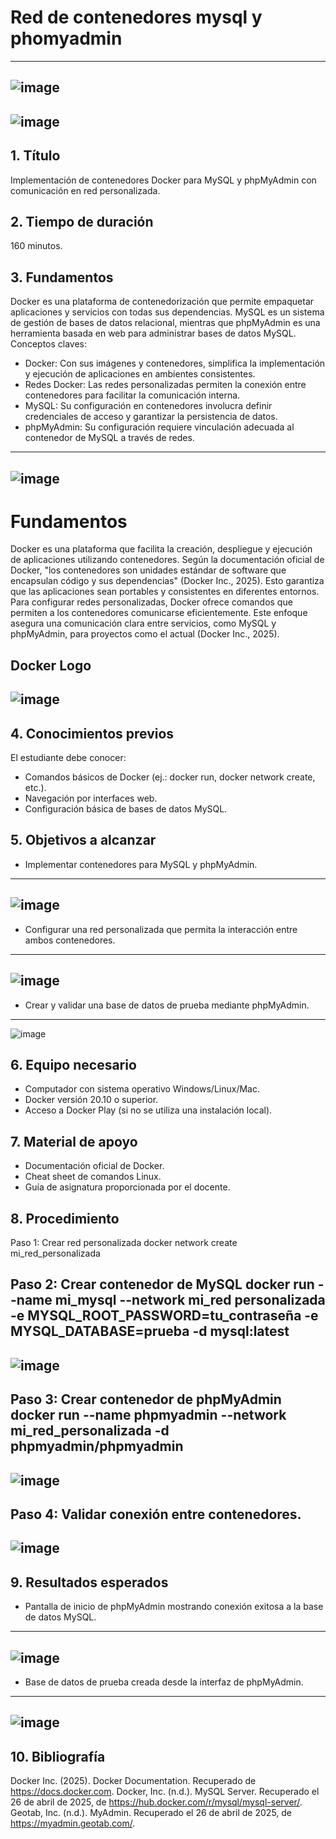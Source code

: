 # Red de contenedores mysql y phomyadmin
---
 ![image](https://github.com/user-attachments/assets/050164a7-afc9-42cc-ace4-0908076b9806)
---
![image](https://github.com/user-attachments/assets/19c575f9-f665-4922-a8c9-68f78c0143fa)
---

## 1. Título
Implementación de contenedores Docker para MySQL y phpMyAdmin con comunicación en red personalizada.

## 2. Tiempo de duración
160 minutos.

## 3. Fundamentos
Docker es una plataforma de contenedorización que permite empaquetar aplicaciones y servicios con todas sus dependencias. MySQL es un sistema de gestión de bases de datos relacional, mientras que phpMyAdmin es una herramienta basada en web para administrar bases de datos MySQL.
Conceptos claves:
- Docker: Con sus imágenes y contenedores, simplifica la implementación y ejecución de aplicaciones en ambientes consistentes.
- Redes Docker: Las redes personalizadas permiten la conexión entre contenedores para facilitar la comunicación interna.
- MySQL: Su configuración en contenedores involucra definir credenciales de acceso y garantizar la persistencia de datos.
- phpMyAdmin: Su configuración requiere vinculación adecuada al contenedor de MySQL a través de redes.
----
![image](https://github.com/user-attachments/assets/f9deeb73-3d28-41ec-9df4-0e9a2458adfd)
---
# Fundamentos
Docker es una plataforma que facilita la creación, despliegue y ejecución de aplicaciones utilizando contenedores. Según la documentación oficial de Docker, "los contenedores son unidades estándar de software que encapsulan código y sus dependencias" (Docker Inc., 2025). Esto garantiza que las aplicaciones sean portables y consistentes en diferentes entornos.
Para configurar redes personalizadas, Docker ofrece comandos que permiten a los contenedores comunicarse eficientemente. Este enfoque asegura una comunicación clara entre servicios, como MySQL y phpMyAdmin, para proyectos como el actual (Docker Inc., 2025).


Docker Logo
----
![image](https://github.com/user-attachments/assets/90dcb54f-a067-4a68-9d55-1c644da50c18)
----

## 4. Conocimientos previos
El estudiante debe conocer:
- Comandos básicos de Docker (ej.: docker run, docker network create, etc.).
- Navegación por interfaces web.
- Configuración básica de bases de datos MySQL.


## 5. Objetivos a alcanzar
- Implementar contenedores para MySQL y phpMyAdmin.
---
![image](https://github.com/user-attachments/assets/37c84ed7-9e7f-48cf-982f-763bf0d4ed3a)
---
- Configurar una red personalizada que permita la interacción entre ambos contenedores.
---
![image](https://github.com/user-attachments/assets/306d3f52-8e48-4006-b19c-041b3becd293)
---
- Crear y validar una base de datos de prueba mediante phpMyAdmin.
---
![image](https://github.com/user-attachments/assets/923742ca-79f0-4c52-b073-74b569717878)


## 6. Equipo necesario
- Computador con sistema operativo Windows/Linux/Mac.
- Docker versión 20.10 o superior.
- Acceso a Docker Play (si no se utiliza una instalación local).


## 7. Material de apoyo
- Documentación oficial de Docker.
- Cheat sheet de comandos Linux.
- Guía de asignatura proporcionada por el docente.


## 8. Procedimiento
Paso 1: Crear red personalizada
docker network create mi_red_personalizada


Paso 2: Crear contenedor de MySQL
docker run --name mi_mysql --network mi_red personalizada -e MYSQL_ROOT_PASSWORD=tu_contraseña -e MYSQL_DATABASE=prueba -d mysql:latest
----
![image](https://github.com/user-attachments/assets/e47dd8ce-10f0-4595-9e7a-a8ceaf7402c2)
----
Paso 3: Crear contenedor de phpMyAdmin
docker run --name phpmyadmin --network mi_red_personalizada -d phpmyadmin/phpmyadmin
---
![image](https://github.com/user-attachments/assets/5f1f4ea4-2cf8-4be4-9d95-eb77186820d1)
---
Paso 4: Validar conexión entre contenedores.
----
![image](https://github.com/user-attachments/assets/4df85664-30c0-4f51-ba26-e726b3a5b972)
---


## 9. Resultados esperados
- Pantalla de inicio de phpMyAdmin mostrando conexión exitosa a la base de datos MySQL.
---
![image](https://github.com/user-attachments/assets/26a5ab9d-d3ca-43d0-9d11-4a80155f9e68)
---
- Base de datos de prueba creada desde la interfaz de phpMyAdmin.
---
![image](https://github.com/user-attachments/assets/f884e671-5b15-478b-95f1-0c6612881c61)
---
## 10. Bibliografía
Docker Inc. (2025). Docker Documentation. Recuperado de https://docs.docker.com.
Docker, Inc. (n.d.). MySQL Server. Recuperado el 26 de abril de 2025, de https://hub.docker.com/r/mysql/mysql-server/.
Geotab, Inc. (n.d.). MyAdmin. Recuperado el 26 de abril de 2025, de https://myadmin.geotab.com/.

